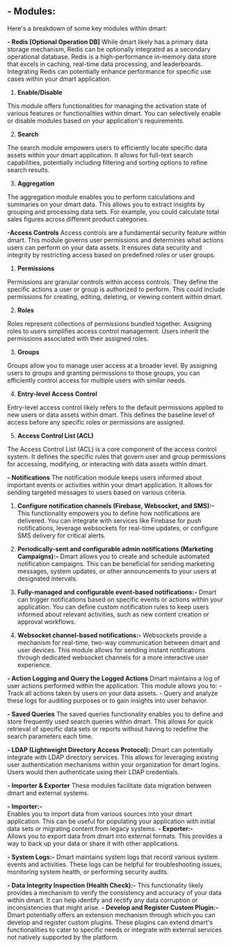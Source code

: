 

## - Modules:

Here's a breakdown of some key modules within dmart:

   **- Redis [Optional Operation DB]**
While dmart likely has a primary data storage mechanism, Redis can be optionally integrated as a secondary operational database. Redis is a high-performance in-memory data store that excels in caching, real-time data processing, and leaderboards. Integrating Redis can potentially enhance performance for specific use cases within your dmart application.

 1. **Enable/Disable**

This module offers functionalities for managing the activation state of various features or functionalities within dmart. You can selectively enable or disable modules based on your application's requirements.

 2. **Search**

The search module empowers users to efficiently locate specific data assets within your dmart application. It allows for full-text search capabilities, potentially including filtering and sorting options to refine search results.

 3. **Aggregation**

The aggregation module enables you to perform calculations and summaries on your dmart data. This allows you to extract insights by grouping and processing data sets. For example, you could calculate total sales figures across different product categories.

**-Access Controls**
Access controls are a fundamental security feature within dmart. This module governs user permissions and determines what actions users can perform on your data assets. It ensures data security and integrity by restricting access based on predefined roles or user groups.


 1. **Permissions**

Permissions are granular controls within access controls. They define the specific actions a user or group is authorized to perform. This could include permissions for creating, editing, deleting, or viewing content within dmart.

 2. **Roles**

Roles represent collections of permissions bundled together. Assigning roles to users simplifies access control management. Users inherit the permissions associated with their assigned roles.

 3. **Groups**

Groups allow you to manage user access at a broader level. By assigning users to groups and granting permissions to those groups, you can efficiently control access for multiple users with similar needs.

4. **Entry-level Access Control**

Entry-level access control likely refers to the default permissions applied to new users or data assets within dmart. This defines the baseline level of access before any specific roles or permissions are assigned.

 5. **Access Control List (ACL)**

The Access Control List (ACL) is a core component of the access control system. It defines the specific rules that govern user and group permissions for accessing, modifying, or interacting with data assets within dmart.


**- Notifications**
The notification module keeps users informed about important events or activities within your dmart application. It allows for sending targeted messages to users based on various criteria.

 1. **Configure notification channels (Firebase, Websocket, and SMS):-**
 This functionality empowers you to define how notifications are delivered. You can integrate with services like Firebase for push notifications, leverage websockets for real-time updates, or configure SMS delivery for critical alerts.

 2. **Periodically-sent and configurable admin notifications (Marketing
    Campaigns):-**
Dmart allows you to create and schedule automated notification campaigns. This can be beneficial for sending marketing messages, system updates, or other announcements to your users at designated intervals.

 3. **Fully-managed and configurable event-based notifications:-**
 Dmart can trigger notifications based on specific events or actions within your application. You can define custom notification rules to keep users informed about relevant activities, such as new content creation or approval workflows.

4.  **Websocket channel-based notifications:-**
 Websockets provide a mechanism for real-time, two-way communication between dmart and user devices. This module allows for sending instant notifications through dedicated websocket channels for a more interactive user experience.

**- Action Logging and Query the Logged Actions**
Dmart maintains a log of user actions performed within the application. This module allows you to:
	- Track all actions taken by users on your data assets.
	- Query and analyze these logs for auditing purposes or to gain insights into user behavior.

   **- Saved Queries**
The saved queries functionality enables you to define and store frequently used search queries within dmart. This allows for quick retrieval of specific data sets or reports without having to redefine the search parameters each time.

   **- LDAP (Lightweight Directory Access Protocol):**
Dmart can potentially integrate with LDAP directory services. This allows for leveraging existing user authentication mechanisms within your organization for dmart logins. Users would then authenticate using their LDAP credentials.

   **- Importer & Exporter**
These modules facilitate data migration between dmart and external systems.

**- Importer:-**  
 Enables you to import data from various sources into your dmart application. This can be useful for populating your application with initial data sets or migrating content from legacy systems.
**- Exporter:-**   
Allows you to export data from dmart into external formats. This provides a way to back up your data or share it with other applications.

 **- System Logs:-**
Dmart maintains system logs that record various system events and activities. These logs can be helpful for troubleshooting issues, monitoring system health, or performing security audits.

**- Data Integrity Inspection (Health Check):-**
This functionality likely provides a mechanism to verify the consistency and accuracy of your data within dmart. It can help identify and rectify any data corruption or inconsistencies that might arise.
 **- Develop and Register Custom Plugin:-**
Dmart potentially offers an extension mechanism through which you can develop and register custom plugins. These plugins can extend dmart's functionalities to cater to specific needs or integrate with external services not natively supported by the platform.



